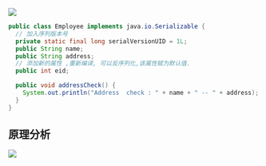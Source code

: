 

![](https://pic.superbed.cn/item/5e0d466076085c328955c556.jpg)



```java
public class Employee implements java.io.Serializable {
  // 加入序列版本号
  private static final long serialVersionUID = 1L;
  public String name;
  public String address;
  // 添加新的属性 ,重新编译, 可以反序列化,该属性赋为默认值.
  public int eid; 

  public void addressCheck() {
    System.out.println("Address  check : " + name + " -- " + address);
  }
}
```

## 原理分析



![](https://pic.superbed.cn/item/5e0d46a476085c328955cbfd.jpg)



